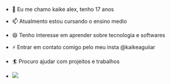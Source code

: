 - 👋 Eu me chamo kaike alex, tenho 17 anos
- 📫 Atualmento estou cursando o ensino medio
- 😄 Tenho interesse em aprender sobre tecnologia e softwares
- ⚡ Entrar em contato comigo pelo meu insta @kaikeaguiiar
- 🏄 Procuro ajudar com projeitos e trabalhos

- ![](https://media1.tenor.com/m/57BWLTUUHs8AAAAd/world-surf-league-surfing.gif)
